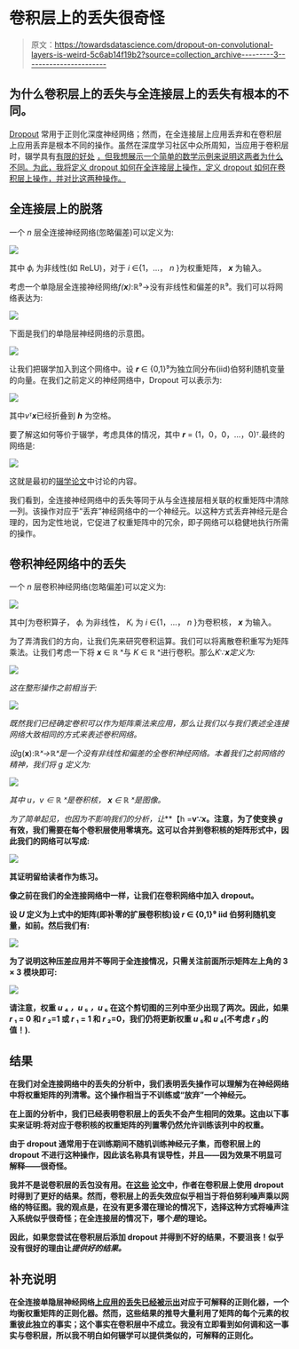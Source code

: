 # 卷积层上的丢失很奇怪

> 原文：<https://towardsdatascience.com/dropout-on-convolutional-layers-is-weird-5c6ab14f19b2?source=collection_archive---------3----------------------->

## 为什么卷积层上的丢失与全连接层上的丢失有根本的不同。

[Dropout](http://jmlr.org/papers/volume15/srivastava14a.old/srivastava14a.pdf) 常用于正则化深度神经网络；然而，在全连接层上应用丢弃和在卷积层上应用丢弃是根本不同的操作。虽然在深度学习社区中众所周知，当应用于卷积层时，辍学具有[有限的好处](https://www.cv-foundation.org/openaccess/content_cvpr_2015/papers/Tompson_Efficient_Object_Localization_2015_CVPR_paper.pdf) [，但我想展示一个简单的数学示例来说明这两者为什么不同。为此，我将定义 dropout 如何在全连接层上操作，定义 dropout 如何在卷积层上操作，并对比这两种操作。](https://papers.nips.cc/paper/8271-dropblock-a-regularization-method-for-convolutional-networks.pdf)

## 全连接层上的脱落

一个 *n* 层全连接神经网络(忽略偏差)可以定义为:

![](img/64b4ea95c11e19eeb9dbe14a86f8c4f3.png)

其中 *ϕᵢ* 为非线性(如 ReLU)，对于 *i* ∈{1，…， *n* }为权重矩阵， ***x*** 为输入。

考虑一个单隐层全连接神经网络*f(****x****)*:ℝ⁹→没有非线性和偏差的ℝ⁹。我们可以将网络表达为:

![](img/a9605331fd7c979007ab7a75a0e57330.png)

下面是我们的单隐层神经网络的示意图。

![](img/cd3090039255ae231cace5624e304cee.png)

让我们把辍学加入到这个网络中。设 ***r*** ∈ {0,1}⁹为独立同分布(iid)伯努利随机变量的向量。在我们之前定义的神经网络中，Dropout 可以表示为:

![](img/aab4cba7dd9b8ef05bd1f4df1dc7966e.png)

其中*v*ᵀ***x***已经折叠到 ***h*** 为空格。

要了解这如何等价于辍学，考虑具体的情况，其中 ***r*** = (1，0，0，…，0)ᵀ.最终的网络是:

![](img/db3900e0fd7b16591572aa8e6219ad04.png)

这就是最初的[辍学论文](http://jmlr.org/papers/volume15/srivastava14a.old/srivastava14a.pdf)中讨论的内容。

我们看到，全连接神经网络中的丢失等同于从与全连接层相关联的权重矩阵中清除一列。该操作对应于“丢弃”神经网络中的一个神经元。以这种方式丢弃神经元是合理的，因为定性地说，它促进了权重矩阵中的冗余，即子网络可以稳健地执行所需的操作。

## 卷积神经网络中的丢失

一个 *n* 层卷积神经网络(忽略偏差)可以定义为:

![](img/50ddd5737c3186fcaf332747bd42c5b4.png)

其中∫为卷积算子， *ϕᵢ* 为非线性， *Kᵢ* 为 *i* ∈{1，…， *n* }为卷积核， ***x*** 为输入。

为了弄清我们的方向，让我们先来研究卷积运算。我们可以将离散卷积重写为矩阵乘法。让我们考虑一下将 ***x*** ∈ ℝ ˣ与 *K* ∈ ℝ ˣ进行卷积。那么*K*∵****x***定义为:*

*![](img/d19acaea93d7d6a3efd19b9bde8f6570.png)*

*这在整形操作之前相当于:*

*![](img/398ac42385717cef886bac356c7b8363.png)*

*既然我们已经确定卷积可以作为矩阵乘法来应用，那么让我们以与我们表述全连接网络大致相同的方式来表述卷积网络。*

*设*g(****x****):*ℝˣ→ℝˣ是一个没有非线性和偏差的全卷积神经网络。本着我们之前网络的精神，我们将 *g* 定义为:*

*![](img/83f3c90965e159187a1c54d146de7cb9.png)*

*其中 *u，v* ∈ ℝ ˣ是卷积核， ***x*** ∈ ℝ ˣ是图像。*

*为了简单起见，也因为不影响我们的分析，让***【h =****v**∵***x***。注意，为了使变换 *g* 有效，我们需要在每个卷积层使用零填充。这可以合并到卷积核的矩阵形式中，因此我们的网络可以写成:**

**![](img/282ef46ea2e7a12bdf2ce29cabd8b787.png)**

**其证明留给读者作为练习。**

**像之前在我们的全连接网络中一样，让我们在卷积网络中加入 dropout。**

**设 *U* 定义为上式中的矩阵(即补零的扩展卷积核)设 ***r*** ∈ {0,1}⁹ iid 伯努利随机变量，如前。然后我们有:**

**![](img/45e0a2533626aa5c57de753298a37210.png)**

**为了说明这种压差应用并不等同于全连接情况，只需关注前面所示矩阵左上角的 3 × 3 模块即可:**

**![](img/80dde0087eac833e3e807e496fcb71ad.png)**

**请注意，权重 *u* ₄ *，u* ₅ *，u* ₆ 在这个剪切图的三列中至少出现了两次。因此，如果 *r* ₁ = 0 和 *r* ₂=1 或 *r* ₁ = 1 和 *r* ₂=0，我们仍将更新权重 *u* ₅和 *u* ₄(不考虑 *r* ₃的值！).**

## **结果**

**在我们对全连接网络中的丢失的分析中，我们表明丢失操作可以理解为在神经网络中将权重矩阵的列清零。这个操作相当于不训练或“放弃”一个神经元。**

**在上面的分析中，我们已经表明卷积层上的丢失不会产生相同的效果。这由以下事实来证明:将对应于卷积核的权重矩阵的列置零仍然允许训练该列中的权重。**

**由于 dropout 通常用于在训练期间不随机训练神经元子集，而卷积层上的 dropout 不进行这种操作，因此该名称具有误导性，并且——因为效果不明显可解释——很奇怪。**

**我并不是说卷积层的丢包没有用。在[这些](https://arxiv.org/pdf/1511.02680.pdf) [论文](https://arxiv.org/abs/1506.02158)中，作者在卷积层上使用 dropout 时得到了更好的结果。然而，卷积层上的丢失效应似乎相当于将伯努利噪声乘以网络的特征图。我的观点是，在没有更多潜在理论的情况下，选择这种方式将噪声注入系统似乎很奇怪；在全连接层的情况下，哪个*是*的理论。**

**因此，如果您尝试在卷积层后添加 dropout 并得到不好的结果，不要沮丧！似乎没有很好的理由让*提供好的结果。***

## **补充说明**

**在全连接单隐层神经网络[上应用的丢失已经被示出](http://proceedings.mlr.press/v80/mianjy18b/mianjy18b.pdf)对应于可解释的正则化器，一个均衡权重矩阵的正则化器。然而，这些结果的推导大量利用了矩阵的每个元素的权重彼此独立的事实；这个事实在卷积层中不成立。我没有立即看到如何调和这一事实与卷积层，所以我不明白如何辍学可以提供类似的，可解释的正则化。**